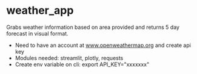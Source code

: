 # weather_app

Grabs weather information based on area provided and returns 5 day forecast in visual format.

- Need to have an account at www.openweathermap.org and create api key
- Modules needed: streamlit, plotly, requests
- Create env variable on cli: export API_KEY="xxxxxxx"